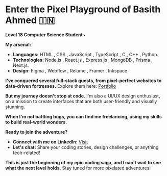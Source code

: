 # Enter the Pixel Playground of Basith Ahmed 🇮🇳

**Level 18 Computer Science Student~**

**My arsenal:**

* **Languages:** HTML , CSS , JavaScript , TypeScript , C , C++ , Python.
* **Technologies:** Node.js , React.js , Express.js , MongoDB , Prisma , Next.js.
* **Design:** Figma , Webflow , Relume , Framer , Inkspace.

**I've conquered several full-stack quests, from pixel-perfect websites to data-driven fortresses.** Explore them here: [Portfolio](https://github.com/Basith-Ahmed)

**But my journey doesn't stop at code.** I'm also a UI/UX design enthusiast, on a mission to create interfaces that are both user-friendly and visually stunning.

**When I'm not battling bugs, you can find me freelancing, using my skills to build real-world wonders.** 

**Ready to join the adventure?**

* **Connect with me on LinkedIn:** [Visit](www.linkedin.com/in/basith-ahmed)
* **Let's chat:** Share your coding stories, design challenges, or anything tech-related! 

**This is just the beginning of my epic coding saga, and I can't wait to see what the next level holds.** Stay tuned for more pixelated adventures!
